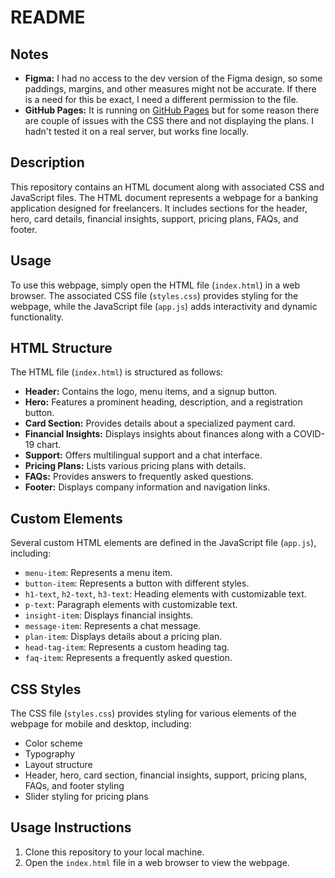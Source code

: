 # README

## Notes

 - **Figma:** I had no access to the dev version of the Figma design, so some paddings, margins, and other measures might not be accurate. If there is a need for this be exact, I need a different permission to the file.
- **GitHub Pages:** It is running on [GitHub Pages](https://adrianvide.github.io/seat/) but for some reason there are couple of issues with the CSS there and not displaying the plans. I hadn't tested it on a real server, but works fine locally.

## Description

This repository contains an HTML document along with associated CSS and JavaScript files. The HTML document represents a webpage for a banking application designed for freelancers. It includes sections for the header, hero, card details, financial insights, support, pricing plans, FAQs, and footer.

## Usage

To use this webpage, simply open the HTML file (`index.html`) in a web browser. The associated CSS file (`styles.css`) provides styling for the webpage, while the JavaScript file (`app.js`) adds interactivity and dynamic functionality.

## HTML Structure

The HTML file (`index.html`) is structured as follows:

- **Header:** Contains the logo, menu items, and a signup button.
- **Hero:** Features a prominent heading, description, and a registration button.
- **Card Section:** Provides details about a specialized payment card.
- **Financial Insights:** Displays insights about finances along with a COVID-19 chart.
- **Support:** Offers multilingual support and a chat interface.
- **Pricing Plans:** Lists various pricing plans with details.
- **FAQs:** Provides answers to frequently asked questions.
- **Footer:** Displays company information and navigation links.

## Custom Elements

Several custom HTML elements are defined in the JavaScript file (`app.js`), including:

- `menu-item`: Represents a menu item.
- `button-item`: Represents a button with different styles.
- `h1-text`, `h2-text`, `h3-text`: Heading elements with customizable text.
- `p-text`: Paragraph elements with customizable text.
- `insight-item`: Displays financial insights.
- `message-item`: Represents a chat message.
- `plan-item`: Displays details about a pricing plan.
- `head-tag-item`: Represents a custom heading tag.
- `faq-item`: Represents a frequently asked question.

## CSS Styles

The CSS file (`styles.css`) provides styling for various elements of the webpage for mobile and desktop, including:

- Color scheme
- Typography
- Layout structure
- Header, hero, card section, financial insights, support, pricing plans, FAQs, and footer styling
- Slider styling for pricing plans

## Usage Instructions

1. Clone this repository to your local machine.
2. Open the `index.html` file in a web browser to view the webpage.



